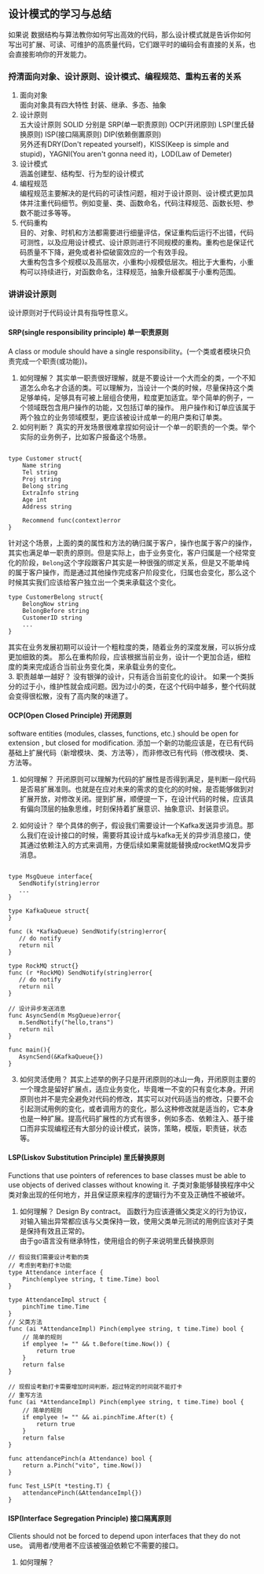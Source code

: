 ## 设计模式的学习与总结
如果说 数据结构与算法教你如何写出高效的代码，那么设计模式就是告诉你如何写出可扩展、可读、可维护的高质量代码，它们跟平时的编码会有直接的关系，也会直接影响你的开发能力。
### 捋清面向对象、设计原则、设计模式、编程规范、重构五者的关系
1. 面向对象<br>
   面向对象具有四大特性 封装、继承、多态、抽象<br>
2. 设计原则<br>
   五大设计原则 SOLID 分别是 SRP(单一职责原则) OCP(开闭原则) LSP(里氏替换原则) ISP(接口隔离原则) DIP(依赖倒置原则)<br>
   另外还有DRY(Don't repeated yourself)，KISS(Keep is simple and stupid)，YAGNI(You aren't gonna need it)，LOD(Law of Demeter)
3. 设计模式<br>
   涵盖创建型、结构型、行为型的设计模式<br>
4. 编程规范<br>
   编程规范主要解决的是代码的可读性问题，相对于设计原则、设计模式更加具体并注重代码细节。例如变量、类、函数命名，代码注释规范、函数长短、参数不能过多等等。<br>
5. 代码重构<br>
   目的、对象、时机和方法都需要进行细量评估，保证重构后运行不出错，代码可测性，以及应用设计模式、设计原则进行不同规模的重构。重构也是保证代码质量不下降，避免或者补偿破窗效应的一个有效手段。<br>
   大重构包含多个规模以及高层次，小重构小规模低层次。相比于大重构，小重构可以持续进行，对函数命名，注释规范，抽象升级都属于小重构范围。<br>

### 讲讲设计原则
设计原则对于代码设计具有指导性意义。

#### SRP(single responsibility principle) 单一职责原则
A class or module should have a single responsibility。(一个类或者模块只负责完成一个职责(或功能))。<br>
1. 如何理解？
其实单一职责很好理解，就是不要设计一个大而全的类，一个不知道怎么命名才合适的类。可以理解为，当设计一个类的时候，尽量保持这个类足够单纯，足够具有可被上层组合使用，粒度更加适宜。举个简单的例子，一个领域既包含用户操作的功能，又包括订单的操作。 用户操作和订单应该属于两个独立的业务领域模型，更应该被设计成单一的用户类和订单类。<br>
2. 如何判断？
真实的开发场景很难拿捏如何设计一个单一的职责的一个类。举个实际的业务例子，比如客户报备这个场景。
```golang

type Customer struct{
    Name string
    Tel string
    Proj string
    Belong string
    ExtraInfo string
    Age int
    Address string

    Recommend func(context)error
}

```
针对这个场景，上面的类的属性和方法的确归属于客户，操作也属于客户的操作，其实也满足单一职责的原则。但是实际上，由于业务变化，客户归属是一个经常变化的阶段，`Belong`这个字段跟客户其实是一种很强的绑定关系，但是又不能单纯的属于客户操作，而是通过其他操作完成客户阶段变化，归属也会变化，那么这个时候其实我们应该给客户独立出一个类来承载这个变化。<br>
```golang
type CustomerBelong struct{
    BelongNow string
    BelongBefore string
    CustomerID string
    ...
}
```
其实在业务发展初期可以设计一个粗粒度的类，随着业务的深度发展，可以拆分成更加细致的类。 那么在重构阶段，应该根据当前业务，设计一个更加合适，细粒度的类来完成适合当前业务变化类，来承载业务的变化。<br>
3. 职责越单一越好？
没有银弹的设计，只有适合当前变化的设计。 如果一个类拆分的过于小，维护性就会成问题。因为过小的类，在这个代码中越多，整个代码就会变得很松散，没有了高内聚的味道了。

#### OCP(Open Closed Principle) 开闭原则
software entities (modules, classes, functions, etc.) should be open for extension , but closed for modification. 添加一个新的功能应该是，在已有代码基础上扩展代码（新增模块、类、方法等），而非修改已有代码（修改模块、类、方法等。<br>

1. 如何理解？
开闭原则可以理解为代码的扩展性是否得到满足，是判断一段代码是否易扩展准则。也就是在应对未来的需求的变化的的时候，是否能够做到对扩展开放，对修改关闭。提到扩展，顺便提一下，在设计代码的时候，应该具有偏向顶层的抽象思维，时刻保持着扩展意识、抽象意识、封装意识。<br>

2. 如何设计？
举个具体的例子，假设我们需要设计一个Kafka发送异步消息。那么我们在设计接口的时候，需要将其设计成与kafka无关的异步消息接口，使其通过依赖注入的方式来调用，方便后续如果需就能替换成rocketMQ发异步消息。<br>
```golang

type MsgQueue interface{
   SendNotify(string)error
   ...
}

type KafkaQueue struct{
}

func (k *KafkaQueue) SendNotify(string)error{
   // do notify
   return nil
}

type RockMQ struct{}
func (r *RockMQ) SendNotify(string)error{
   // do notify
   return nil
}

// 设计异步发送消息
func AsyncSend(m MsgQueue)error{
   m.SendNotify("hello,trans")
   return nil
}

func main(){
   AsyncSend(&KafkaQueue{})
}
```

3. 如何灵活使用？
其实上述举的例子只是开闭原则的冰山一角，开闭原则主要的一个理念是留好扩展点，适应业务变化，毕竟唯一不变的只有变化本身。开闭原则也并不是完全避免对代码的修改，其实可以对代码适当的修改，只要不会引起测试用例的变化，或者调用方的变化，那么这种修改就是适当的，它本身也是一种扩展。提高代码扩展性的方式有很多，例如多态、依赖注入、基于接口而非实现编程还有大部分的设计模式，装饰，策略，模版，职责链，状态等。

#### LSP(Liskov Substitution Principle) 里氏替换原则
Functions that use pointers of references to base classes must be able to use objects of derived classes without knowing it.
子类对象能够替换程序中父类对象出现的任何地方，并且保证原来程序的逻辑行为不变及正确性不被破坏。<br>

1. 如何理解？
Design By contract。 函数行为应该遵循父类定义的行为协议，对输入输出异常都应该与父类保持一致，使用父类单元测试的用例应该对子类是保持有效且正常的。<br>
由于go语言没有继承特性，使用组合的例子来说明里氏替换原则
```golang
// 假设我们需要设计考勤的类
// 考虑到考勤打卡功能
type Attendance interface {
	Pinch(emplyee string, t time.Time) bool
}

type AttendanceImpl struct {
	pinchTime time.Time
}
// 父类方法
func (ai *AttendanceImpl) Pinch(emplyee string, t time.Time) bool {
	// 简单的规则
	if emplyee != "" && t.Before(time.Now()) {
		return true
	}
	return false
}

// 现假设考勤打卡需要增加时间判断，超过特定的时间就不能打卡
// 重写方法
func (ai *AttendanceImpl) Pinch(emplyee string, t time.Time) bool {
	// 简单的规则
	if emplyee != "" && ai.pinchTime.After(t) {
		return true
	}
	return false
}

func attendancePinch(a Attendance) bool {
	return a.Pinch("vito", time.Now())
}

func Test_LSP(t *testing.T) {
	attendancePinch(&AttendanceImpl{})
}
```

#### ISP(Interface Segregation Principle) 接口隔离原则
Clients should not be forced to depend upon interfaces that they do not use。 调用者/使用者不应该被强迫依赖它不需要的接口。<br>

1. 如何理解？
